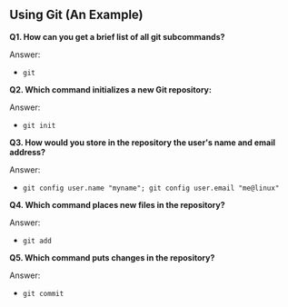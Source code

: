 ## Using Git (An Example)


**Q1. How can you get a brief list of all git subcommands?**

Answer:
* `git`

**Q2. Which command initializes a new Git repository:**

Answer:
* `git init`

**Q3. How would you store in the repository the user's name and email address?**

Answer:
* `git config user.name "myname"; git config user.email "me@linux"`

**Q4. Which command places new files in the repository?**

Answer:
* `git add`

**Q5. Which command puts changes in the repository?**

Answer:
* `git commit`
